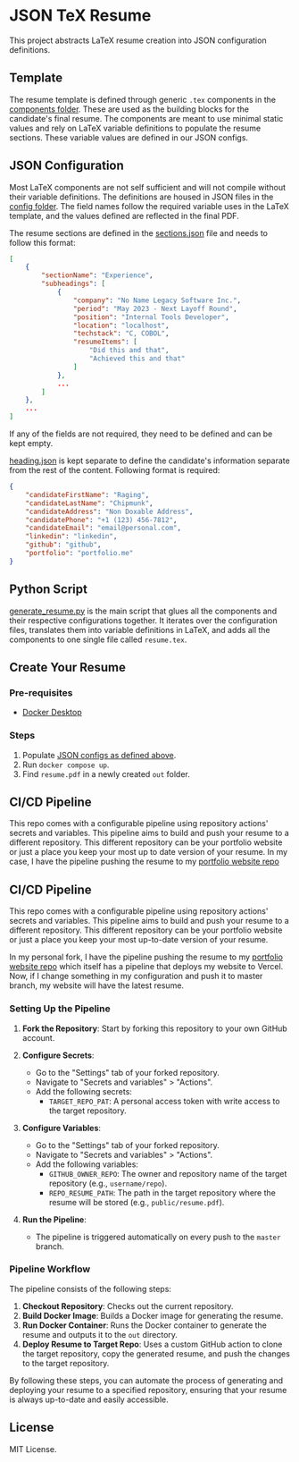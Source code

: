 # JSON TeX Resume

This project abstracts LaTeX resume creation into JSON configuration definitions. 

## Template

The resume template is defined through generic `.tex` components in the [components folder](./src/components/). These are used as the building blocks for the candidate's final resume. The components are meant to use minimal static values and rely on LaTeX variable definitions to populate the resume sections. These variable values are defined in our JSON configs. 

## JSON Configuration

Most LaTeX components are not self sufficient and will not compile without their variable definitions. The definitions are housed in JSON files in the [config folder](./config/). The field names follow the required variable uses in the LaTeX template, and the values defined are reflected in the final PDF. 

The resume sections are defined in the [sections.json](./config/sections.json) file and needs to follow this format:

```json
[
    {
        "sectionName": "Experience",
        "subheadings": [
            {
                "company": "No Name Legacy Software Inc.",
                "period": "May 2023 - Next Layoff Round",
                "position": "Internal Tools Developer",
                "location": "localhost",
                "techstack": "C, COBOL",
                "resumeItems": [
                    "Did this and that",
                    "Achieved this and that"
                ]
            },
            ...
        ]
    },
    ...
]
```

If any of the fields are not required, they need to be defined and can be kept empty. 

[heading.json](./config/heading.json) is kept separate to define the candidate's information separate from the rest of the content. Following format is required:

```json
{
    "candidateFirstName": "Raging",
    "candidateLastName": "Chipmunk",
    "candidateAddress": "Non Doxable Address",
    "candidatePhone": "+1 (123) 456-7812",
    "candidateEmail": "email@personal.com",
    "linkedin": "linkedin",
    "github": "github",
    "portfolio": "portfolio.me"
}
```
## Python Script

[generate_resume.py](./src/generate_resume.py) is the main script that glues all the components and their respective configurations together. It iterates over the configuration files, translates them into variable definitions in LaTeX, and adds all the components to one single file called `resume.tex`. 

## Create Your Resume

### Pre-requisites
- [Docker Desktop](https://www.docker.com/products/docker-desktop/)

### Steps

1. Populate [JSON configs as defined above](#json-configuration).
2. Run `docker compose up`.
3. Find `resume.pdf` in a newly created `out` folder.

## CI/CD Pipeline

This repo comes with a configurable pipeline using repository actions' secrets and variables. This pipeline aims to build and push your resume to a different repository. This different repository can be your portfolio website or just a place you keep your most up to date version of your resume. In my case, I have the pipeline pushing the resume to my [portfolio website repo](https://github.com/mbahgatTech/Portfolio-Website) 

## CI/CD Pipeline

This repo comes with a configurable pipeline using repository actions' secrets and variables. This pipeline aims to build and push your resume to a different repository. This different repository can be your portfolio website or just a place you keep your most up-to-date version of your resume. 

In my personal fork, I have the pipeline pushing the resume to my [portfolio website repo](https://github.com/mbahgatTech/Portfolio-Website) which itself has a pipeline that deploys my website to Vercel. Now, if I change something in my configuration and push it to master branch, my website will have the latest resume.

### Setting Up the Pipeline

1. **Fork the Repository**: Start by forking this repository to your own GitHub account.

2. **Configure Secrets**:
   - Go to the "Settings" tab of your forked repository.
   - Navigate to "Secrets and variables" > "Actions".
   - Add the following secrets:
     - `TARGET_REPO_PAT`: A personal access token with write access to the target repository.

3. **Configure Variables**:
   - Go to the "Settings" tab of your forked repository.
   - Navigate to "Secrets and variables" > "Actions".
   - Add the following variables:
     - `GITHUB_OWNER_REPO`: The owner and repository name of the target repository (e.g., `username/repo`).
     - `REPO_RESUME_PATH`: The path in the target repository where the resume will be stored (e.g., `public/resume.pdf`).

4. **Run the Pipeline**:
   - The pipeline is triggered automatically on every push to the `master` branch.

### Pipeline Workflow

The pipeline consists of the following steps:

1. **Checkout Repository**: Checks out the current repository.
2. **Build Docker Image**: Builds a Docker image for generating the resume.
3. **Run Docker Container**: Runs the Docker container to generate the resume and outputs it to the `out` directory.
4. **Deploy Resume to Target Repo**: Uses a custom GitHub action to clone the target repository, copy the generated resume, and push the changes to the target repository.

By following these steps, you can automate the process of generating and deploying your resume to a specified repository, ensuring that your resume is always up-to-date and easily accessible.

## License

MIT License.